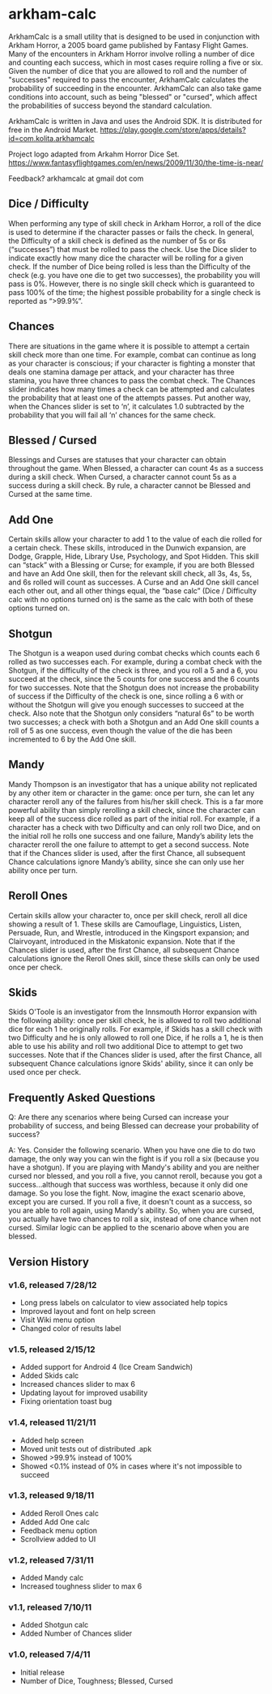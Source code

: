 # arkham-calc

ArkhamCalc is a small utility that is designed to be used in conjunction with Arkham Horror, a 2005 board game published by Fantasy Flight Games. Many of the encounters in Arkham Horror involve rolling a number of dice and counting each success, which in most cases require rolling a five or six. Given the number of dice that you are allowed to roll and the number of "successes" required to pass the encounter, ArkhamCalc calculates the probability of succeeding in the encounter. ArkhamCalc can also take game conditions into account, such as being "blessed" or "cursed", which affect the probabilities of success beyond the standard calculation.

ArkhamCalc is written in Java and uses the Android SDK. It is distributed for free in the Android Market. https://play.google.com/store/apps/details?id=com.kolita.arkhamcalc

Project logo adapted from Arkahm Horror Dice Set. https://www.fantasyflightgames.com/en/news/2009/11/30/the-time-is-near/

Feedback? arkhamcalc at gmail dot com

## Dice / Difficulty

When performing any type of skill check in Arkham Horror, a roll of the dice is used to determine if the character passes or fails the check. In general, the Difficulty of a skill check is defined as the number of 5s or 6s (“successes”) that must be rolled to pass the check. Use the Dice slider to indicate exactly how many dice the character will be rolling for a given check. If the number of Dice being rolled is less than the Difficulty of the check (e.g. you have one die to get two successes), the probability you will pass is 0%. However, there is no single skill check which is guaranteed to pass 100% of the time; the highest possible probability for a single check is reported as “>99.9%”.

## Chances

There are situations in the game where it is possible to attempt a certain skill check more than one time. For example, combat can continue as long as your character is conscious; if your character is fighting a monster that deals one stamina damage per attack, and your character has three stamina, you have three chances to pass the combat check. The Chances slider indicates how many times a check can be attempted and calculates the probability that at least one of the attempts passes. Put another way, when the Chances slider is set to ‘n’, it calculates 1.0 subtracted by the probability that you will fail all ‘n’ chances for the same check.

## Blessed / Cursed

Blessings and Curses are statuses that your character can obtain throughout the game. When Blessed, a character can count 4s as a success during a skill check. When Cursed, a character cannot count 5s as a success during a skill check. By rule, a character cannot be Blessed and Cursed at the same time.

## Add One

Certain skills allow your character to add 1 to the value of each die rolled for a certain check. These skills, introduced in the Dunwich expansion, are Dodge, Grapple, Hide, Library Use, Psychology, and Spot Hidden. This skill can “stack” with a Blessing or Curse; for example, if you are both Blessed and have an Add One skill, then for the relevant skill check, all 3s, 4s, 5s, and 6s rolled will count as successes. A Curse and an Add One skill cancel each other out, and all other things equal, the “base calc” (Dice / Difficulty calc with no options turned on) is the same as the calc with both of these options turned on.

## Shotgun

The Shotgun is a weapon used during combat checks which counts each 6 rolled as two successes each. For example, during a combat check with the Shotgun, if the difficulty of the check is three, and you roll a 5 and a 6, you succeed at the check, since the 5 counts for one success and the 6 counts for two successes. Note that the Shotgun does not increase the probability of success if the Difficulty of the check is one, since rolling a 6 with or without the Shotgun will give you enough successes to succeed at the check. Also note that the Shotgun only considers “natural 6s” to be worth two successes; a check with both a Shotgun and an Add One skill counts a roll of 5 as one success, even though the value of the die has been incremented to 6 by the Add One skill.

## Mandy

Mandy Thompson is an investigator that has a unique ability not replicated by any other item or character in the game: once per turn, she can let any character reroll any of the failures from his/her skill check. This is a far more powerful ability than simply rerolling a skill check, since the character can keep all of the success dice rolled as part of the initial roll. For example, if a character has a check with two Difficulty and can only roll two Dice, and on the initial roll he rolls one success and one failure, Mandy’s ability lets the character reroll the one failure to attempt to get a second success. Note that if the Chances slider is used, after the first Chance, all subsequent Chance calculations ignore Mandy’s ability, since she can only use her ability once per turn.

## Reroll Ones

Certain skills allow your character to, once per skill check, reroll all dice showing a result of 1. These skills are Camouflage, Linguistics, Listen, Persuade, Run, and Wrestle, introduced in the Kingsport expansion; and Clairvoyant, introduced in the Miskatonic expansion. Note that if the Chances slider is used, after the first Chance, all subsequent Chance calculations ignore the Reroll Ones skill, since these skills can only be used once per check.

## Skids

Skids O'Toole is an investigator from the Innsmouth Horror expansion with the following ability: once per skill check, he is allowed to roll two additional dice for each 1 he originally rolls. For example, if Skids has a skill check with two Difficulty and he is only allowed to roll one Dice, if he rolls a 1, he is then able to use his ability and roll two additional Dice to attempt to get two successes. Note that if the Chances slider is used, after the first Chance, all subsequent Chance calculations ignore Skids' ability, since it can only be used once per check.

## Frequently Asked Questions

Q: Are there any scenarios where being Cursed can increase your probability of success, and being Blessed can decrease your probability of success?

A: Yes. Consider the following scenario. When you have one die to do two damage, the only way you can win the fight is if you roll a six (because you have a shotgun). If you are playing with Mandy's ability and you are neither cursed nor blessed, and you roll a five, you cannot reroll, because you got a success...although that success was worthless, because it only did one damage. So you lose the fight. Now, imagine the exact scenario above, except you are cursed. If you roll a five, it doesn't count as a success, so you are able to roll again, using Mandy's ability. So, when you are cursed, you actually have two chances to roll a six, instead of one chance when not cursed. Similar logic can be applied to the scenario above when you are blessed.

## Version History

### v1.6, released 7/28/12

 - Long press labels on calculator to view associated help topics
 - Improved layout and font on help screen
 - Visit Wiki menu option
 - Changed color of results label

### v1.5, released 2/15/12

 - Added support for Android 4 (Ice Cream Sandwich)
 - Added Skids calc
 - Increased chances slider to max 6
 - Updating layout for improved usability
 - Fixing orientation toast bug

### v1.4, released 11/21/11

 - Added help screen
 - Moved unit tests out of distributed .apk
 - Showed >99.9% instead of 100%
 - Showed <0.1% instead of 0% in cases where it's not impossible to succeed

### v1.3, released 9/18/11

 - Added Reroll Ones calc
 - Added Add One calc
 - Feedback menu option
 - Scrollview added to UI

### v1.2, released 7/31/11

 - Added Mandy calc
 - Increased toughness slider to max 6

### v1.1, released 7/10/11

 - Added Shotgun calc
 - Added Number of Chances slider

### v1.0, released 7/4/11

 - Initial release
 - Number of Dice, Toughness; Blessed, Cursed
